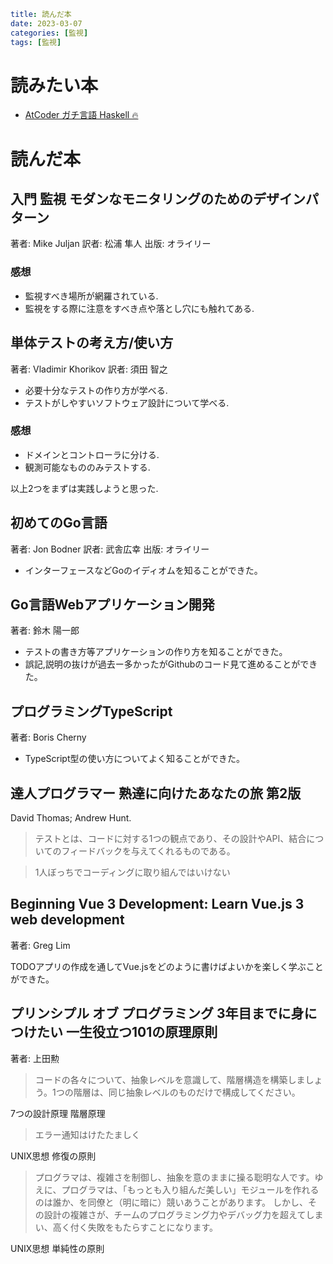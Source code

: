 ```yaml
title: 読んだ本
date: 2023-03-07
categories: [監視]
tags: [監視]
```

# 読みたい本

- [AtCoder ガチ言語 Haskell 🔥](https://zenn.dev/toyboot4e/books/seriously-haskell)


# 読んだ本

## 入門 監視 モダンなモニタリングのためのデザインパターン

著者: Mike Juljan
訳者: 松浦 隼人
出版: オライリー

### 感想

- 監視すべき場所が網羅されている.
- 監視をする際に注意をすべき点や落とし穴にも触れてある.

## 単体テストの考え方/使い方

著者: Vladimir Khorikov
訳者: 須田 智之

- 必要十分なテストの作り方が学べる.
- テストがしやすいソフトウェア設計について学べる.

### 感想

- ドメインとコントローラに分ける.
- 観測可能なもののみテストする.

以上2つをまずは実践しようと思った.

## 初めてのGo言語

著者: Jon Bodner
訳者: 武舎広幸
出版: オライリー

- インターフェースなどGoのイディオムを知ることができた。

## Go言語Webアプリケーション開発

著者: 鈴木 陽一郎

- テストの書き方等アプリケーションの作り方を知ることができた。
- 誤記,説明の抜けが過去ー多かったがGithubのコード見て進めることができた。

## プログラミングTypeScript

著者: Boris Cherny

- TypeScript型の使い方についてよく知ることができた。

## 達人プログラマー 熟達に向けたあなたの旅 第2版

David Thomas; Andrew Hunt.

> テストとは、コードに対する1つの観点であり、その設計やAPI、結合についてのフィードバックを与えてくれるものである。

> 1人ぼっちでコーディングに取り組んではいけない

## Beginning Vue 3 Development: Learn Vue.js 3 web development

著者: Greg Lim

TODOアプリの作成を通してVue.jsをどのように書けばよいかを楽しく学ぶことができた。

## プリンシプル オブ プログラミング 3年目までに身につけたい 一生役立つ101の原理原則

著者: 上田勲

>  コードの各々について、抽象レベルを意識して、階層構造を構築しましょう。1つの階層は、同じ抽象レベルのものだけで構成してください。

7つの設計原理 階層原理

> エラー通知はけたたましく

UNIX思想 修復の原則

> プログラマは、複雑さを制御し、抽象を意のままに操る聡明な人です。ゆえに、プログラマは、「もっとも入り組んだ美しい」モジュールを作れるのは誰か、を同僚と（明に暗に）競いあうことがあります。 しかし、その設計の複雑さが、チームのプログラミング力やデバッグ力を超えてしまい、高く付く失敗をもたらすことになります。
>
UNIX思想 単純性の原則
